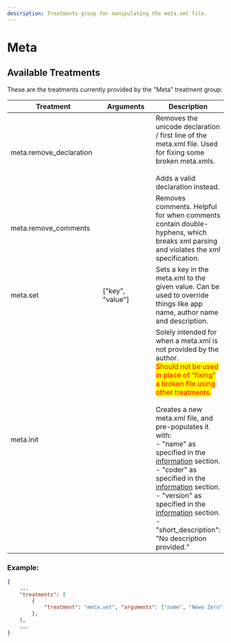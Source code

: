 ```yaml
---
description: Treatments group for manipulating the meta.xml file.
---
```


# Meta

## Available Treatments

These are the treatments currently provided by the "Meta" treatment group:

<table><thead><tr><th width="245">Treatment</th><th width="223">Arguments</th><th>Description</th></tr></thead><tbody><tr><td>meta.remove_declaration</td><td></td><td>Removes the unicode declaration / first line of the meta.xml file. Used for fixing some broken meta.xmls.<br><br>Adds a valid declaration instead.</td></tr><tr><td>meta.remove_comments</td><td></td><td>Removes comments. Helpful for when comments contain double-hyphens, which breaks xml parsing and violates the xml specification.</td></tr><tr><td>meta.set</td><td>["key", "value"]</td><td>Sets a key in the meta.xml to the given value. Can be used to override things like app name, author name and description.</td></tr><tr><td>meta.init</td><td></td><td>Solely intended for when a meta.xml is not provided by the author.<br><mark style="color:red;">Should not be used in place of "fixing" a broken file using other treatments.</mark><br><br>Creates a new meta.xml file, and pre-populates it with:<br>- "name" as specified in the <a href="../essential-information/">information</a> section.<br>- "coder" as specified in the <a href="../essential-information/">information</a> section.<br>- "version" as specified in the <a href="../essential-information/">information</a> section.<br>- "short_description": "No description provided."</td></tr></tbody></table>

### Example:

```json
{
    ...
    "treatments": [
        {
            "treatment": "meta.set", "arguments": ["name", "Newo Zero"]
        },
    ],
    ...
}
```
